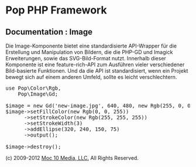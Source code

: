 Pop PHP Framework
=================

Documentation : Image
---------------------

Die Image-Komponente bietet eine standardisierte API-Wrapper für die Erstellung und Manipulation von Bildern, die die PHP-GD und Imagick Erweiterungen, sowie das SVG-Bild-Format nutzt. Innerhalb dieser Komponente ist eine feature-rich-API zum Ausführen vieler verschiedener Bild-basierte Funktionen. Und da die API ist standardisiert, wenn ein Projekt bewegt sich auf einem anderen Umfeld, sollte es leicht verschlechtern.

<pre>
use Pop\Color\Rgb,
    Pop\Image\Gd;

$image = new Gd('new-image.jpg', 640, 480, new Rgb(255, 0, 0));
$image->setFillColor(new Rgb(0, 0, 255))
      ->setStrokeColor(new Rgb(255, 255, 255))
      ->setStrokeWidth(3)
      ->addEllipse(320, 240, 150, 75)
      ->output();

$image->destroy();
</pre>

(c) 2009-2012 [Moc 10 Media, LLC.](http://www.moc10media.com) All Rights Reserved.
